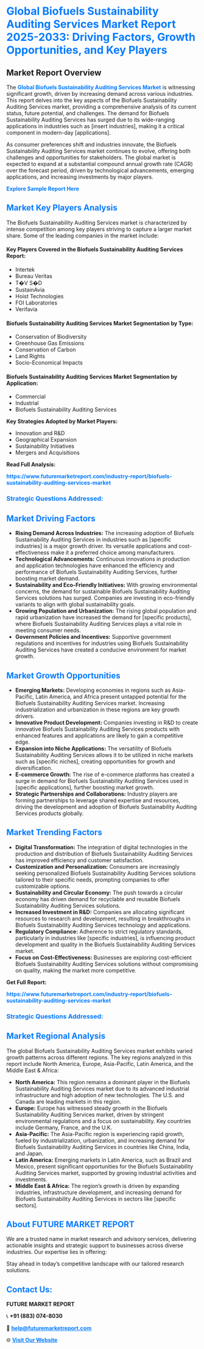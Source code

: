 <h1 style="color: #007BFF;">Global Biofuels Sustainability Auditing Services Market Report 2025-2033: Driving Factors, Growth Opportunities, and Key Players</h1>

<section id="overview">
<h2>Market Report Overview</h2>
<p>The <a href="https://www.futuremarketreport.com/industry-report/biofuels-sustainability-auditing-services-market" style="color: #007BFF; text-decoration: none;"><strong>Global Biofuels Sustainability Auditing Services Market</strong></a> is witnessing significant growth, driven by increasing demand across various industries. This report delves into the key aspects of the Biofuels Sustainability Auditing Services market, providing a comprehensive analysis of its current status, future potential, and challenges. The demand for Biofuels Sustainability Auditing Services has surged due to its wide-ranging applications in industries such as [insert industries], making it a critical component in modern-day [applications].</p>
<p>As consumer preferences shift and industries innovate, the Biofuels Sustainability Auditing Services market continues to evolve, offering both challenges and opportunities for stakeholders. The global market is expected to expand at a substantial compound annual growth rate (CAGR) over the forecast period, driven by technological advancements, emerging applications, and increasing investments by major players.</p>
</section>

<section id="overview">
<p><a href="https://www.futuremarketreport.com/request-sample/reportId=116705" style="color: #007BFF; text-decoration: none;"><strong>Explore Sample Report Here</strong></a></p>
</section>

<section id="key-players">
<h2 style="color: #007BFF;">Market Key Players Analysis</h2>
<p>The Biofuels Sustainability Auditing Services market is characterized by intense competition among key players striving to capture a larger market share. Some of the leading companies in the market include:</p>
<h4>Key Players Covered in the Biofuels Sustainability Auditing Services Report:</h4>
<ul><li>Intertek</li><li>Bureau Veritas</li><li>T�V S�D</li><li>SustainAvia</li><li>Hoist Technologies</li><li>FOI Laboratories</li><li>Verifavia</li></ul>
<h4>Biofuels Sustainability Auditing Services Market Segmentation by Type:</h4>
<ul><li>Conservation of Biodiversity</li><li>Greenhouse Gas Emissions</li><li>Conservation of Carbon</li><li>Land Rights</li><li>Socio-Economical Impacts</li></ul>

<h4>Biofuels Sustainability Auditing Services Market Segmentation by Application:</h4>
<ul><li>Commercial</li><li>Industrial</li><li>Biofuels Sustainability Auditing Services</li></ul>
<p><strong>Key Strategies Adopted by Market Players:</strong></p>
<ul>
<li>Innovation and R&D</li>
<li>Geographical Expansion</li>
<li>Sustainability Initiatives</li>
<li>Mergers and Acquisitions</li>
</ul>
</section>

<section>
<p><strong>Read Full Analysis: </strong></p><a href="https://www.futuremarketreport.com/industry-report/biofuels-sustainability-auditing-services-market" style="color: #007BFF; text-decoration: none;"><strong>https://www.futuremarketreport.com/industry-report/biofuels-sustainability-auditing-services-market</strong></a>
<h3 style="color: #007BFF;">Strategic Questions Addressed:</h3>
</section>

<section id="driving-factors">
<h2 style="color: #007BFF;">Market Driving Factors</h2>
<ul>
<li><strong>Rising Demand Across Industries:</strong> The increasing adoption of Biofuels Sustainability Auditing Services in industries such as [specific industries] is a major growth driver. Its versatile applications and cost-effectiveness make it a preferred choice among manufacturers.</li>
<li><strong>Technological Advancements:</strong> Continuous innovations in production and application technologies have enhanced the efficiency and performance of Biofuels Sustainability Auditing Services, further boosting market demand.</li>
<li><strong>Sustainability and Eco-Friendly Initiatives:</strong> With growing environmental concerns, the demand for sustainable Biofuels Sustainability Auditing Services solutions has surged. Companies are investing in eco-friendly variants to align with global sustainability goals.</li>
<li><strong>Growing Population and Urbanization:</strong> The rising global population and rapid urbanization have increased the demand for [specific products], where Biofuels Sustainability Auditing Services plays a vital role in meeting consumer needs.</li>
<li><strong>Government Policies and Incentives:</strong> Supportive government regulations and incentives for industries using Biofuels Sustainability Auditing Services have created a conducive environment for market growth.</li>
</ul>
</section>

<section id="growth-opportunities">
<h2 style="color: #007BFF;">Market Growth Opportunities</h2>
<ul>
<li><strong>Emerging Markets:</strong> Developing economies in regions such as Asia-Pacific, Latin America, and Africa present untapped potential for the Biofuels Sustainability Auditing Services market. Increasing industrialization and urbanization in these regions are key growth drivers.</li>
<li><strong>Innovative Product Development:</strong> Companies investing in R&D to create innovative Biofuels Sustainability Auditing Services products with enhanced features and applications are likely to gain a competitive edge.</li>
<li><strong>Expansion into Niche Applications:</strong> The versatility of Biofuels Sustainability Auditing Services allows it to be utilized in niche markets such as [specific niches], creating opportunities for growth and diversification.</li>
<li><strong>E-commerce Growth:</strong> The rise of e-commerce platforms has created a surge in demand for Biofuels Sustainability Auditing Services used in [specific applications], further boosting market growth.</li>
<li><strong>Strategic Partnerships and Collaborations:</strong> Industry players are forming partnerships to leverage shared expertise and resources, driving the development and adoption of Biofuels Sustainability Auditing Services products globally.</li>
</ul>
</section>

<section id="trending-factors">
<h2 style="color: #007BFF;">Market Trending Factors</h2>
<ul>
<li><strong>Digital Transformation:</strong> The integration of digital technologies in the production and distribution of Biofuels Sustainability Auditing Services has improved efficiency and customer satisfaction.</li>
<li><strong>Customization and Personalization:</strong> Consumers are increasingly seeking personalized Biofuels Sustainability Auditing Services solutions tailored to their specific needs, prompting companies to offer customizable options.</li>
<li><strong>Sustainability and Circular Economy:</strong> The push towards a circular economy has driven demand for recyclable and reusable Biofuels Sustainability Auditing Services solutions.</li>
<li><strong>Increased Investment in R&D:</strong> Companies are allocating significant resources to research and development, resulting in breakthroughs in Biofuels Sustainability Auditing Services technology and applications.</li>
<li><strong>Regulatory Compliance:</strong> Adherence to strict regulatory standards, particularly in industries like [specific industries], is influencing product development and quality in the Biofuels Sustainability Auditing Services market.</li>
<li><strong>Focus on Cost-Effectiveness:</strong> Businesses are exploring cost-efficient Biofuels Sustainability Auditing Services solutions without compromising on quality, making the market more competitive.</li>
</ul>
</section>

<section>
<p><strong>Get Full Report: </strong></p><a href="https://www.futuremarketreport.com/industry-report/biofuels-sustainability-auditing-services-market" style="color: #007BFF; text-decoration: none;"><strong>https://www.futuremarketreport.com/industry-report/biofuels-sustainability-auditing-services-market</strong></a>
<h3 style="color: #007BFF;">Strategic Questions Addressed:</h3>
</section>


<section id="regional-analysis">
<h2 style="color: #007BFF;">Market Regional Analysis</h2>
<p>The global Biofuels Sustainability Auditing Services market exhibits varied growth patterns across different regions. The key regions analyzed in this report include North America, Europe, Asia-Pacific, Latin America, and the Middle East & Africa:</p>
<ul>
<li><strong>North America:</strong> This region remains a dominant player in the Biofuels Sustainability Auditing Services market due to its advanced industrial infrastructure and high adoption of new technologies. The U.S. and Canada are leading markets in this region.</li>
<li><strong>Europe:</strong> Europe has witnessed steady growth in the Biofuels Sustainability Auditing Services market, driven by stringent environmental regulations and a focus on sustainability. Key countries include Germany, France, and the U.K.</li>
<li><strong>Asia-Pacific:</strong> The Asia-Pacific region is experiencing rapid growth, fueled by industrialization, urbanization, and increasing demand for Biofuels Sustainability Auditing Services in countries like China, India, and Japan.</li>
<li><strong>Latin America:</strong> Emerging markets in Latin America, such as Brazil and Mexico, present significant opportunities for the Biofuels Sustainability Auditing Services market, supported by growing industrial activities and investments.</li>
<li><strong>Middle East & Africa:</strong> The region’s growth is driven by expanding industries, infrastructure development, and increasing demand for Biofuels Sustainability Auditing Services in sectors like [specific sectors].</li>
</ul>
</section>

<footer>
<h2 style="color: #007BFF;">About FUTURE MARKET REPORT</h2>
<p>We are a trusted name in market research and advisory services, delivering actionable insights and strategic support to businesses across diverse industries. Our expertise lies in offering:</p>

<p>Stay ahead in today’s competitive landscape with our tailored research solutions.</p>

<h2 style="color: #007BFF;">Contact Us:</h2>
<p><strong>FUTURE MARKET REPORT</strong></p>
<p>📞 <strong>+91 (883) 074-8030</strong></p>
<p>📧 <strong><a href="mailto:help@futuremarketreport.com" style="color: #007BFF;">help@futuremarketreport.com</a></strong></p>
<p>🌐 <strong><a href="https://www.futuremarketreport.com/" style="color: #007BFF;">Visit Our Website</a></strong></p>
</footer>